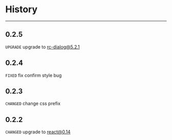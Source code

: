 # History

---

## 0.2.5
`UPGRADE` upgrade to rc-dialog@5.2.1

## 0.2.4
`FIXED` fix confirm style bug

## 0.2.3

`CHANGED` change css prefix

## 0.2.2

`CHANGED` upgrade to react@0.14
